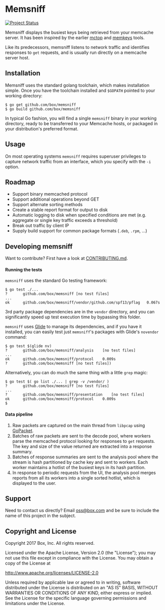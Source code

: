 # Memsniff

[![Project Status](http://opensource.box.com/badges/active.svg)](http://opensource.box.com/badges)

Memsniff displays the busiest keys being retrieved from your memcache server.
It has been inspired by the earlier [mctop](https://github.com/etsy/mctop) and
[memkeys](https://github.com/tumblr/memkeys) tools.

Like its predecessors, memsniff listens to network traffic and identifies
responses to `get` requests, and is usually run directly on a memcache server
host.


## Installation

Memsniff uses the standard golang toolchain, which makes installation simple.
Once you have the toolchain installed and `$GOPATH` pointed to your working
directory:

```shell
$ go get github.com/box/memsniff
$ go build github.com/box/memsniff
```

In typical Go fashion, you will find a single `memsniff`
binary in your working directory, ready to be transferred to your Memcache
hosts, or packaged in your distribution's preferred format.


## Usage

On most operating systems `memsniff` requires superuser privileges to capture
network traffic from an interface, which you specify with the `-i` option.


## Roadmap

* Support binary memcached protocol
* Support additional operations beyond GET
* Support alternate sorting methods
* Create a stable report format for output to disk
* Automatic logging to disk when specified conditions are met (e.g. aggregate
  or single key traffic exceeds a threshold)
* Break out traffic by client IP
* Supply build support for common package formats (`.deb`, `.rpm`, &hellip;)


## Developing memsniff

Want to contribute? First have a look at
[CONTRIBUTING.md](https://github.com/box/memsniff/blob/master/CONTRIBUTING.md).

#### Running the tests

`memsniff` uses the standard Go testing framework:

```shell
$ go test ./...
?   	github.com/box/memsniff	[no test files]
...
ok  	github.com/box/memsniff/vendor/github.com/spf13/pflag	0.067s
```
3rd party package dependencies are in the `vendor` directory, and you can
significantly speed up test execution time by bypassing this folder.

`memsniff` uses [Glide](https://github.com/Masterminds/glide) to manage its
dependencies, and if you have it installed, you can easily test just
`memsniff`'s packages with Glide's `novendor` command:

```shell
$ go test $(glide nv)
?   	github.com/box/memsniff/analysis	[no test files]
...
ok  	github.com/box/memsniff/protocol	0.009s
?   	github.com/box/memsniff	[no test files])
```

Alternatively, you can do much the same thing with a little `grep` magic:

```shell
$ go test $( go list ./... | grep -v /vendor/ )
?   	github.com/box/memsniff	[no test files]
...
?   	github.com/box/memsniff/presentation	[no test files]
ok  	github.com/box/memsniff/protocol	0.009s
$
```


#### Data pipeline

1. Raw packets are captured on the main thread from `libpcap` using
   [GoPacket](https://www.github.com/google/gopacket).
2. Batches of raw packets are sent to the decode pool, where workers parse the
   memcached protocol looking for responses to `get` requests.  The key and
   size of the value returned are extracted into a response summary.
3. Batches of response summaries are sent to the analysis pool where the stream
   is hash partitioned by cache key and sent to workers. Each worker maintains
   a hotlist of the busiest keys in its hash partition.
4. In response to periodic requests from the UI, the analysis pool merges
   reports from all its workers into a single sorted hotlist, which is
   displayed to the user.


## Support

Need to contact us directly? Email oss@box.com and be sure to include the name
of this project in the subject.


## Copyright and License

Copyright 2017 Box, Inc. All rights reserved.

Licensed under the Apache License, Version 2.0 (the "License");
you may not use this file except in compliance with the License.
You may obtain a copy of the License at

   http://www.apache.org/licenses/LICENSE-2.0

Unless required by applicable law or agreed to in writing, software
distributed under the License is distributed on an "AS IS" BASIS,
WITHOUT WARRANTIES OR CONDITIONS OF ANY KIND, either express or implied.
See the License for the specific language governing permissions and
limitations under the License.
